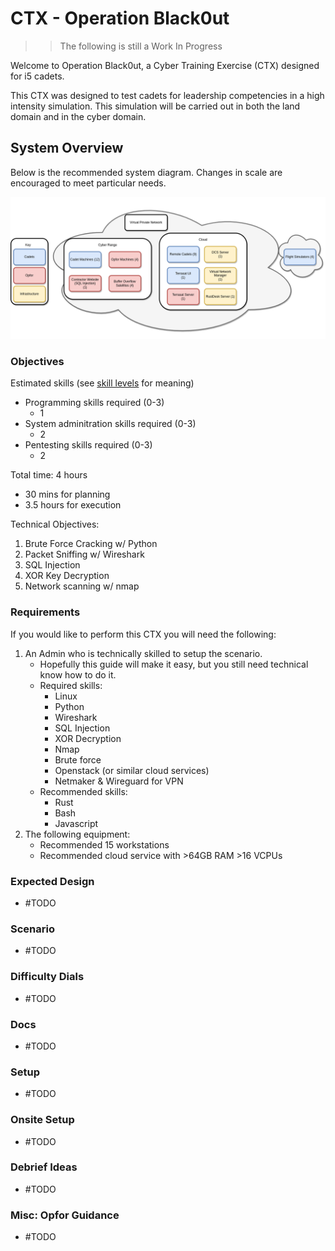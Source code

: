 # CTX - Operation Black0ut

>> The following is still a Work In Progress

Welcome to Operation Black0ut, a Cyber Training Exercise (CTX) designed for i5 cadets.

This CTX was designed to test cadets for leadership competencies in a high intensity simulation. This simulation will be carried out in both the land domain and in the cyber domain.

## System Overview

Below is the recommended system diagram. Changes in scale are encouraged to meet particular needs.

![diagram](diagrams/FullSystem.drawio.png)

### Objectives

Estimated skills (see [skill levels](https://github.com/CyberTrainingExercise/Docs/blob/master/ctx_requirements.md) for meaning)
- Programming skills required (0-3)
    - 1
- System adminitration skills required (0-3)
    - 2
- Pentesting skills required (0-3)
    - 2

Total time: 4 hours
 - 30 mins for planning
 - 3.5 hours for execution

Technical Objectives:
1. Brute Force Cracking w/ Python
2. Packet Sniffing w/ Wireshark
3. SQL Injection
4. XOR Key Decryption
5. Network scanning w/ nmap

### Requirements

If you would like to perform this CTX you will need the following:

1. An Admin who is technically skilled to setup the scenario.
    - Hopefully this guide will make it easy, but you still need technical know how to do it.
    - Required skills:
        - Linux
        - Python
        - Wireshark
        - SQL Injection
        - XOR Decryption
        - Nmap
        - Brute force
        - Openstack (or similar cloud services)
        - Netmaker & Wireguard for VPN
    - Recommended skills:
        - Rust
        - Bash
        - Javascript
2. The following equipment:
    - Recommended 15 workstations
    - Recommended cloud service with >64GB RAM >16 VCPUs

### Expected Design

- #TODO

### Scenario

- #TODO

### Difficulty Dials

- #TODO

### Docs

- #TODO

### Setup

- #TODO

### Onsite Setup

- #TODO

### Debrief Ideas

- #TODO


### Misc: Opfor Guidance

- #TODO
